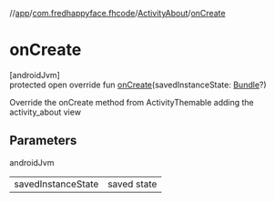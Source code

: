 //[app](../../../index.md)/[com.fredhappyface.fhcode](../index.md)/[ActivityAbout](index.md)/[onCreate](on-create.md)

# onCreate

[androidJvm]\
protected open override fun [onCreate](on-create.md)(savedInstanceState: [Bundle](https://developer.android.com/reference/kotlin/android/os/Bundle.html)?)

Override the onCreate method from ActivityThemable adding the activity_about view

## Parameters

androidJvm

| | |
|---|---|
| savedInstanceState | saved state |
